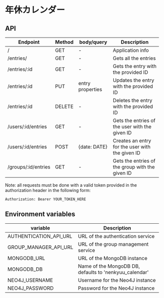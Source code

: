 # 年休カレンダー


## API
| Endpoint | Method | body/query | Description
| --- | --- | --- | --- |
| / | GET | - | Application info |
| /entries/ | GET | - | Gets all the entries |
| /entries/:id | GET | - | Gets the entry with the provided ID |
| /entries/:id | PUT | entry properties | Updates the entry with the provided ID |
| /entries/:id | DELETE | - | Deletes the entry with the provided ID |
| /users/:id/entries | GET | - | Gets the entries of the user with the given ID |
| /users/:id/entries | POST | {date: DATE} | Creates an entry for the user with the given ID |
| /groups/:id/entries | GET | - | Gets the entries of the group with the given ID |

Note: all requests must be done with a valid token provided in the authorization header in the following form:

```
Authorization: Bearer YOUR_TOKEN_HERE
```

## Environment variables

| variable | Description
| --- | --- |
| AUTHENTICATION_API_URL | URL of the authentication service |
| GROUP_MANAGER_API_URL | URL of the group management service |
| MONGODB_URL | URL of the MongoDB instance |
| MONGODB_DB | Name of the MongoDB DB, defaults to 'nenkyuu_calendar' |
| NEO4J_USERNAME | Username for the Neo4J instance |
| NEO4J_PASSWORD | Password for the Neo4J instance |
